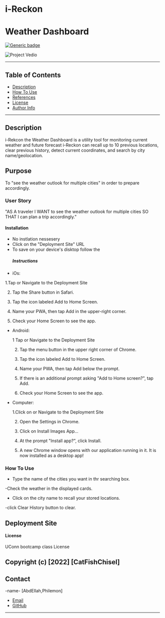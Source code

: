 # i-Reckon 

  # Weather Dashboard


[![Generic badge](https://img.shields.io/badge/License-MIT-yellowgreen.svg)](https://shields.io/)

![Project Vedio]()


---

## Table of Contents

- [Description](#description)
- [How To Use](#how-to-use)
- [References](#references)
- [License](#license)
- [Author Info](#author-info)

---

## Description
i-Rekcon the Weather Dashboard is a utility tool for monitoring current weather and future forecast 
 i-Reckon can recall up to 10 previous locations, clear previous history, detect current coordinates, and search by city name/geolocation.


## Purpose
To "see the weather outlook for multiple cities" in order to prepare accordingly.


### User Story
"AS A traveler
I WANT to see the weather outlook for multiple cities
SO THAT I can plan a trip accordingly."
#### Installation
- No instlation nessesery
- Click on the "Deployment Site" URL 
- To save on your device's disktop follow the 
    ##### Instructions

* iOs:

 1.Tap or Navigate to the Deployment Site

  2. Tap the Share button in Safari.

  3. Tap the icon labeled Add to Home Screen.

  4. Name your PWA, then tap Add in the upper-right corner.

  5. Check your Home Screen to see the app.

* Android:

   1 Tap or Navigate to the Deployment Site

  2. Tap the menu button in the upper right corner of Chrome.

  3. Tap the icon labeled Add to Home Screen.

  4. Name your PWA, then tap Add below the prompt.

  5. If there is an additional prompt asking "Add to Home screen?", tap Add.

  6. Check your Home Screen to see the app.

* Computer:

  1.Click on or Navigate to the Deployment Site

  2. Open the Settings in Chrome.
  
  3. Click on Install Images App...

  4. At the prompt "Install app?", click Install.

  5. A new Chrome window opens with our application running in it. It is now installed as a desktop app!

### How To Use
- Type the name of the cities you want in thr searching box.

 -Check the weather in the displayed cards.

 - Click on the city name to recall your stored locations.

 -click Clear History button to clear.

## Deployment Site


#### License

UConn bootcamp class License 

Copyright (c) [2022] [CatFishChisel]
---

## Contact

-name- [AbdEllah,Philemon]

- [Email](:philemon.kirlles@gmail.com 'Email')
- [GitHub](https://github.com/PhilemonKirlles 'GitHub')
---
